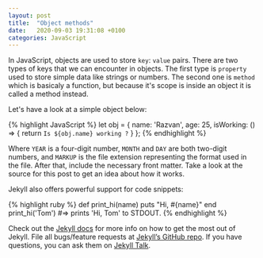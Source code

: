 ```yaml
---
layout: post
title:  "Object methods"
date:   2020-09-03 19:31:08 +0100
categories: JavaScript
---
```

In JavaScript, objects are used to store `key`: `value` pairs. There are two types of keys that we can encounter in objects. The first type is `property` used to store simple data like strings or numbers. The second one is `method` which is basicaly a function, but because it's scope is inside an object it is called a method instead.

Let's have a look at a simple object below:

{% highlight JavaScript %}
let obj = {
  name: 'Razvan',
  age: 25,
  isWorking: () => {
    return `Is ${obj.name} working ?`
  }
};
{% endhighlight %}

Where `YEAR` is a four-digit number, `MONTH` and `DAY` are both two-digit numbers, and `MARKUP` is the file extension representing the format used in the file. After that, include the necessary front matter. Take a look at the source for this post to get an idea about how it works.

Jekyll also offers powerful support for code snippets:

{% highlight ruby %}
def print_hi(name)
  puts "Hi, #{name}"
end
print_hi('Tom')
#=> prints 'Hi, Tom' to STDOUT.
{% endhighlight %}

Check out the [Jekyll docs][jekyll-docs] for more info on how to get the most out of Jekyll. File all bugs/feature requests at [Jekyll’s GitHub repo][jekyll-gh]. If you have questions, you can ask them on [Jekyll Talk][jekyll-talk].

[jekyll-docs]: https://jekyllrb.com/docs/home
[jekyll-gh]:   https://github.com/jekyll/jekyll
[jekyll-talk]: https://talk.jekyllrb.com/
